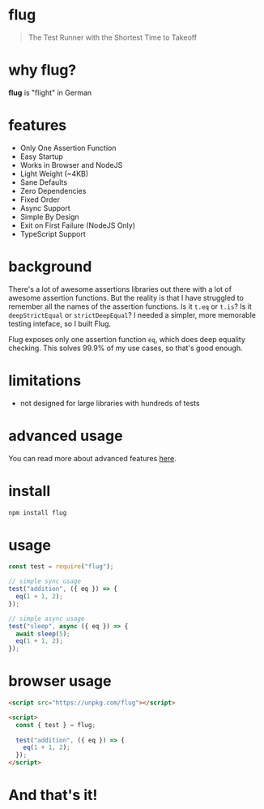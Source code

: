 # flug
> The Test Runner with the Shortest Time to Takeoff

# why flug?
**flug** is "flight" in German

# features
- Only One Assertion Function
- Easy Startup
- Works in Browser and NodeJS
- Light Weight (~4KB)
- Sane Defaults
- Zero Dependencies
- Fixed Order
- Async Support
- Simple By Design
- Exit on First Failure (NodeJS Only)
- TypeScript Support

# background
There's a lot of awesome assertions libraries out there with a lot of awesome assertion functions.  But the reality is that I have struggled to remember all the names of the assertion functions.  Is it `t.eq` or `t.is`?  Is it `deepStrictEqual` or `strictDeepEqual`?  I needed a simpler, more memorable testing inteface, so I built Flug.

Flug exposes only one assertion function `eq`, which does deep equality checking.  This solves 99.9% of my use cases, so that's good enough.

# limitations
- not designed for large libraries with hundreds of tests

# advanced usage
You can read more about advanced features [here](https://github.com/DanielJDufour/flug/blob/main/ADVANCED_USAGE.md).

# install
```bash
npm install flug
```

# usage
```js
const test = require("flug");

// simple sync usage
test("addition", ({ eq }) => {
  eq(1 + 1, 2);
});

// simple async usage
test("sleep", async ({ eq }) => {
  await sleep(5);
  eq(1 + 1, 2);
});
```

# browser usage
```html
<script src="https://unpkg.com/flug"></script>

<script>
  const { test } = flug;
  
  test("addition", ({ eq }) => {
    eq(1 + 1, 2);
  });  
</script>
```
# And that's it!
